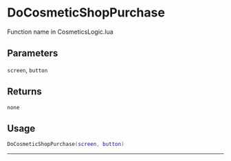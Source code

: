 # DoCosmeticShopPurchase
Function name in CosmeticsLogic.lua
## Parameters
`screen`, `button`
## Returns
`none`
## Usage
```lua
DoCosmeticShopPurchase(screen, button)
```
---
